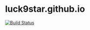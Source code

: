 # luck9star.github.io
[![Build Status](https://travis-ci.org/Luck9Star/luck9star.github.io.svg?branch=blog)](https://travis-ci.org/Luck9Star/luck9star.github.io)
